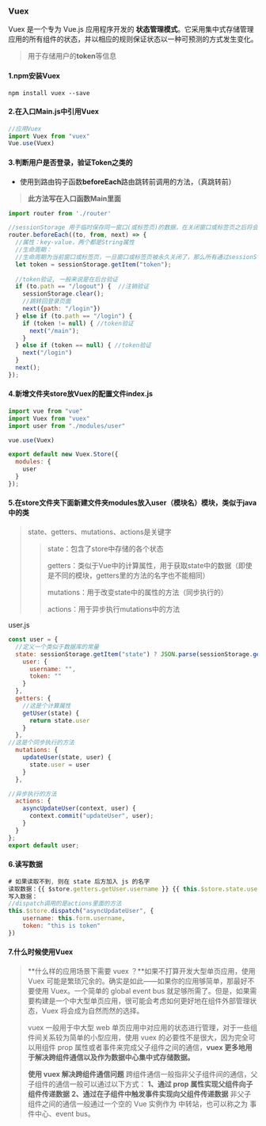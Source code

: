 ### Vuex

Vuex 是一个专为 Vue.js 应用程序开发的 **状态管理模式**。它采用集中式存储管理应用的所有组件的状态，并以相应的规则保证状态以一种可预测的方式发生变化。

> 用于存储用户的**token**等信息

#### 1.npm安装Vuex

```shell
npm install vuex --save
```

#### 2.在入口Main.js中引用Vuex

```js
//应用Vuex
import Vuex from "vuex"
Vue.use(Vuex)
```

#### 3.判断用户是否登录，验证Token之类的

* 使用到路由钩子函数**beforeEach**路由跳转前调用的方法，（真跳转前）

> **此方法写在入口函数Main里面**

```js
import router from './router'

//sessionStorage 用于临时保存同一窗口(或标签页)的数据，在关闭窗口或标签页之后将会删除这些数据
router.beforeEach((to, from, next) => {  
  //属性：key-value，两个都是String属性
  //生命周期：
  //生命周期为当前窗口或标签页，一旦窗口或标签页被永久关闭了，那么所有通过sessionStorage存储的数据也就被清空了。
  let token = sessionStorage.getItem("token");
    
  //token验证, 一般来说是在后台验证
  if (to.path == "/logout") {  //注销验证
    sessionStorage.clear();
    //跳转回登录页面
    next({path: "/login"})
  } else if (to.path == "/login") {
    if (token != null) { //token验证
      next("/main");
    }
  } else if (token == null) { //token验证
    next("/login")
  }
  next();
});
```

#### 4.新增文件夹store放Vuex的配置文件index.js

```js
import vue from "vue"
import Vuex from "vuex"
import user from "./modules/user"

vue.use(Vuex)

export default new Vuex.Store({
  modules: {
    user
  }
});
```

#### 5.在store文件夹下面新建文件夹modules放入user（模块名）模块，类似于java中的类

> state、getters、mutations、actions是关键字
>
> > state：包含了store中存储的各个状态
> >
> > getters：类似于Vue中的计算属性，用于获取state中的数据（即使是不同的模块，getters里的方法的名字也不能相同）
> >
> > mutations：用于改变state中的属性的方法（同步执行的）
> >
> > actions：用于异步执行mutations中的方法

user.js

```js
const user = {
  //定义一个类似于数据库的常量
  state: sessionStorage.getItem("state") ? JSON.parse(sessionStorage.getItem("state")) : {
    user: {
      username: "",
      token: ""
    }
  },
  getters: {
    //这是个计算属性
    getUser(state) {
      return state.user
    }
  },
//这是个同步执行的方法
  mutations: {
    updateUser(state, user) {
      state.user = user
    }
  },

//异步执行的方法
  actions: {
    asyncUpdateUser(context, user) {
      context.commit("updateUser", user);
    }
  }
};
export default user;
```

#### 6.读写数据

```js
# 如果读取不到, 则在 state 后方加入 js 的名字
读取数据：{{ $store.getters.getUser.username }} {{ this.$store.state.user }}
写入数据：
//dispatch调用的是actions里面的方法
this.$store.dispatch("asyncUpdateUser", {
	username: this.form.username,
    token: "this is token"
})      
```

#### 7.什么时候使用Vuex

> **什么样的应用场景下需要 vuex ？**如果不打算开发大型单页应用，使用 Vuex 可能是繁琐冗余的。确实是如此——如果你的应用够简单，那最好不要使用 Vuex。一个简单的 global event bus 就足够所需了。但是，如果需要构建是一个中大型单页应用，很可能会考虑如何更好地在组件外部管理状态，Vuex 将会成为自然而然的选择。
>
> vuex 一般用于中大型 web 单页应用中对应用的状态进行管理，对于一些组件间关系较为简单的小型应用，使用 vuex 的必要性不是很大，因为完全可以用组件 prop 属性或者事件来完成父子组件之间的通信，**vuex 更多地用于解决跨组件通信以及作为数据中心集中式存储数据。**
>
> **使用 vuex 解决跨组件通信问题**
> 跨组件通信一般指非父子组件间的通信，父子组件的通信一般可以通过以下方式：
> **1、通过 prop 属性实现父组件向子组件传递数据**
> **2、通过在子组件中触发事件实现向父组件传递数据**
> 非父子组件之间的通信一般通过一个空的 Vue 实例作为 中转站，也可以称之为 事件中心、event bus。